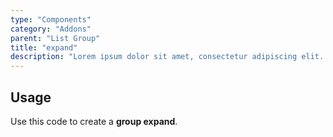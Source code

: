 ```yaml
---
type: "Components"
category: "Addons"
parent: "List Group"
title: "expand"
description: "Lorem ipsum dolor sit amet, consectetur adipiscing elit. Nunc tempus laoreet leo sit amet iaculis."
---
```


## Usage

Use this code to create a **group expand**.

<demo>
  <demovanilla src="vanilla/components/addons/group/expand">
  </demovanilla>
</demo>
